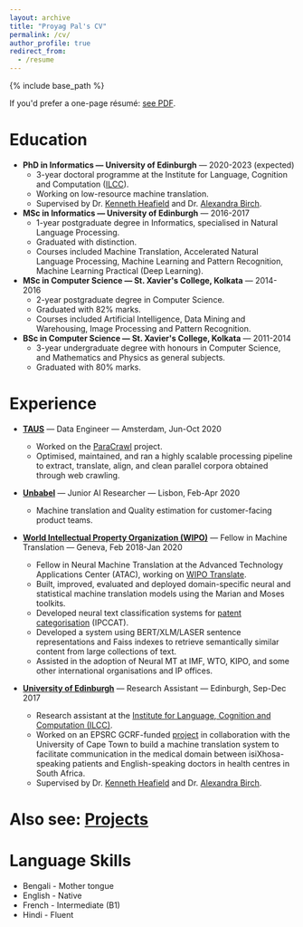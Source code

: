 ```yaml
---
layout: archive
title: "Proyag Pal's CV"
permalink: /cv/
author_profile: true
redirect_from:
  - /resume
---
```


{% include base_path %}

If you'd prefer a one-page résumé: [see PDF](/files/cv.pdf).

Education
======
* **PhD in Informatics — University of Edinburgh** — 2020-2023 (expected)
  * 3-year doctoral programme at the Institute for Language, Cognition and Computation ([ILCC](http://web.inf.ed.ac.uk/ilcc)).
  * Working on low-resource machine translation.
  * Supervised by Dr. [Kenneth Heafield](https://kheafield.com/) and Dr. [Alexandra Birch](http://homepages.inf.ed.ac.uk/abmayne/).
* **MSc in Informatics — University of Edinburgh** — 2016-2017
  * 1-year postgraduate degree in Informatics, specialised in Natural Language Processing.
  * Graduated with distinction.
  * Courses included Machine Translation, Accelerated Natural Language Processing, Machine Learning and Pattern Recognition, Machine Learning Practical (Deep Learning).
* **MSc in Computer Science — St. Xavier's College, Kolkata** — 2014-2016
  * 2-year postgraduate degree in Computer Science.
  * Graduated with 82% marks.
  * Courses included Artificial Intelligence, Data Mining and Warehousing, Image Processing and Pattern Recognition.
* **BSc in Computer Science — St. Xavier's College, Kolkata** — 2011-2014
  * 3-year undergraduate degree with honours in Computer Science, and Mathematics and Physics as general subjects.
  * Graduated with 80% marks.

Experience
======
* **[TAUS](https://www.taus.net/)** — Data Engineer — Amsterdam, Jun-Oct 2020
  * Worked on the [ParaCrawl](https://www.paracrawl.eu/) project.
  * Optimised, maintained, and ran a highly scalable processing pipeline to extract, translate, align, and clean parallel corpora obtained through web crawling.

* **[Unbabel](https://unbabel.com/)** — Junior AI Researcher — Lisbon, Feb-Apr 2020
  * Machine translation and Quality estimation for customer-facing product teams.

* **[World Intellectual Property Organization (WIPO)](https://www.wipo.int)** — Fellow in Machine Translation — Geneva, Feb 2018-Jan 2020
  * Fellow in Neural Machine Translation at the Advanced Technology Applications Center (ATAC), working on [WIPO Translate](https://www.wipo.int/wipo-translate/en/).
  * Built, improved, evaluated and deployed domain-specific neural and statistical machine translation models using the Marian and Moses toolkits.
  * Developed neural text classification systems for [patent categorisation](https://www.wipo.int/classifications/ipc/en/) (IPCCAT).
  * Developed a system using BERT/XLM/LASER sentence representations and Faiss indexes to retrieve semantically similar content from large collections of text.
  * Assisted in the adoption of Neural MT at IMF, WTO, KIPO, and some other international organisations and IP offices.

* **[University of Edinburgh](https://www.ed.ac.uk/)** — Research Assistant — Edinburgh, Sep-Dec 2017
  * Research assistant at the [Institute for Language, Cognition and Computation (ILCC)](http://web.inf.ed.ac.uk/ilcc).
  * Worked on an EPSRC GCRF-funded [project](https://www.cs.uct.ac.za/workshop-on-english-isixhosa-machine-translation-for-healthcare/) in collaboration with the University of Cape Town to build a machine translation system to facilitate communication in the medical domain between isiXhosa-speaking patients and English-speaking doctors in health centres in South Africa.
  * Supervised by Dr. [Kenneth Heafield](https://kheafield.com/) and Dr. [Alexandra Birch](http://homepages.inf.ed.ac.uk/abmayne/).

Also see: [Projects](/projects)
=====
  
<!-- Technical Skills
======
* Skill 1
* Skill 2
  * Sub-skill 2.1
  * Sub-skill 2.2
  * Sub-skill 2.3
* Skill 3 -->

Language Skills
=====
* Bengali - Mother tongue
* English - Native
* French - Intermediate (B1)
* Hindi - Fluent

<!-- Publications
======
  <ul>{% for post in site.publications %}
    {% include archive-single-cv.html %}
  {% endfor %}</ul>
  
Talks
======
  <ul>{% for post in site.talks %}
    {% include archive-single-talk-cv.html %}
  {% endfor %}</ul>
  
Teaching
======
  <ul>{% for post in site.teaching %}
    {% include archive-single-cv.html %}
  {% endfor %}</ul>
  
Service and leadership
======
* Currently signed in to 43 different slack teams -->
